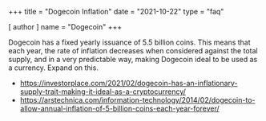 +++
title = "Dogecoin Inflation"
date = "2021-10-22"
type = "faq"

[ author ]
  name = "Dogecoin"
+++

Dogecoin has a fixed yearly issuance of 5.5 billion coins. This means that each year, the rate of inflation decreases when considered against the total supply, and in a very predictable way, making Dogecoin ideal to be used as a currency. Expand on this.

- https://investorplace.com/2021/02/dogecoin-has-an-inflationary-supply-trait-making-it-ideal-as-a-cryptocurrency/
- https://arstechnica.com/information-technology/2014/02/dogecoin-to-allow-annual-inflation-of-5-billion-coins-each-year-forever/